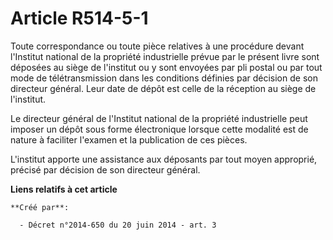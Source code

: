 # Article R514-5-1

Toute correspondance ou toute pièce relatives à une procédure devant l'Institut national de la propriété industrielle prévue
par le présent livre sont déposées au siège de l'institut ou y sont envoyées par pli postal ou par tout mode de
télétransmission dans les conditions définies par décision de son directeur général. Leur date de dépôt est celle de la
réception au siège de l'institut. 

Le directeur général de l'Institut national de la propriété industrielle peut imposer un dépôt sous forme électronique
lorsque cette modalité est de nature à faciliter l'examen et la publication de ces pièces. 

L'institut apporte une assistance aux déposants par tout moyen approprié, précisé par décision de son directeur général.

**Liens relatifs à cet article**

	**Créé par**:

	  - Décret n°2014-650 du 20 juin 2014 - art. 3
